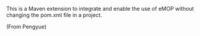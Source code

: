This is a Maven extension to integrate and enable the use of eMOP without changing the pom.xml file in a project.

(From Pengyue)
